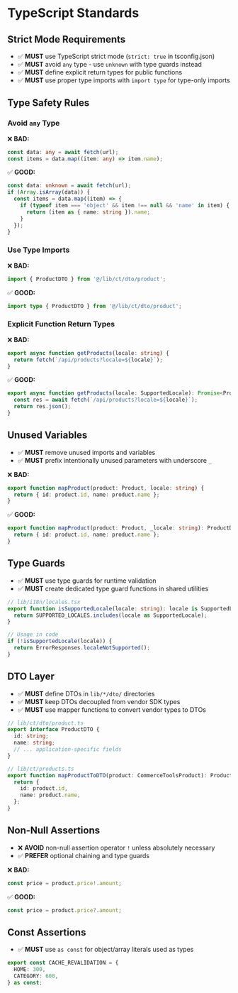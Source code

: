 # TypeScript Standards

## Strict Mode Requirements

- ✅ **MUST** use TypeScript strict mode (`strict: true` in tsconfig.json)
- ✅ **MUST** avoid `any` type - use `unknown` with type guards instead
- ✅ **MUST** define explicit return types for public functions
- ✅ **MUST** use proper type imports with `import type` for type-only imports

## Type Safety Rules

### Avoid `any` Type

❌ **BAD:**
```typescript
const data: any = await fetch(url);
const items = data.map((item: any) => item.name);
```

✅ **GOOD:**
```typescript
const data: unknown = await fetch(url);
if (Array.isArray(data)) {
  const items = data.map((item) => {
    if (typeof item === 'object' && item !== null && 'name' in item) {
      return (item as { name: string }).name;
    }
  });
}
```

### Use Type Imports

❌ **BAD:**
```typescript
import { ProductDTO } from '@/lib/ct/dto/product';
```

✅ **GOOD:**
```typescript
import type { ProductDTO } from '@/lib/ct/dto/product';
```

### Explicit Function Return Types

❌ **BAD:**
```typescript
export async function getProducts(locale: string) {
  return fetch(`/api/products?locale=${locale}`);
}
```

✅ **GOOD:**
```typescript
export async function getProducts(locale: SupportedLocale): Promise<ProductDTO[]> {
  const res = await fetch(`/api/products?locale=${locale}`);
  return res.json();
}
```

## Unused Variables

- ✅ **MUST** remove unused imports and variables
- ✅ **MUST** prefix intentionally unused parameters with underscore `_`

❌ **BAD:**
```typescript
export function mapProduct(product: Product, locale: string) {
  return { id: product.id, name: product.name };
}
```

✅ **GOOD:**
```typescript
export function mapProduct(product: Product, _locale: string): ProductDTO {
  return { id: product.id, name: product.name };
}
```

## Type Guards

- ✅ **MUST** use type guards for runtime validation
- ✅ **MUST** create dedicated type guard functions in shared utilities

```typescript
// lib/i18n/locales.tsx
export function isSupportedLocale(locale: string): locale is SupportedLocale {
  return SUPPORTED_LOCALES.includes(locale as SupportedLocale);
}

// Usage in code
if (!isSupportedLocale(locale)) {
  return ErrorResponses.localeNotSupported();
}
```

## DTO Layer

- ✅ **MUST** define DTOs in `lib/*/dto/` directories
- ✅ **MUST** keep DTOs decoupled from vendor SDK types
- ✅ **MUST** use mapper functions to convert vendor types to DTOs

```typescript
// lib/ct/dto/product.ts
export interface ProductDTO {
  id: string;
  name: string;
  // ... application-specific fields
}

// lib/ct/products.ts
export function mapProductToDTO(product: CommerceToolsProduct): ProductDTO {
  return {
    id: product.id,
    name: product.name,
  };
}
```

## Non-Null Assertions

- ❌ **AVOID** non-null assertion operator `!` unless absolutely necessary
- ✅ **PREFER** optional chaining and type guards

❌ **BAD:**
```typescript
const price = product.price!.amount;
```

✅ **GOOD:**
```typescript
const price = product.price?.amount;
```

## Const Assertions

- ✅ **MUST** use `as const` for object/array literals used as types

```typescript
export const CACHE_REVALIDATION = {
  HOME: 300,
  CATEGORY: 600,
} as const;
```
